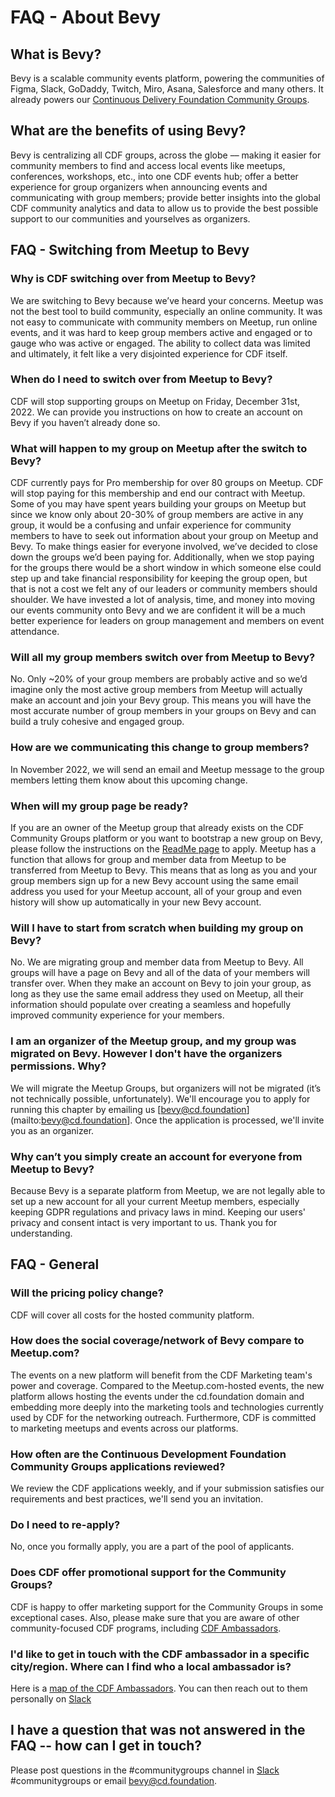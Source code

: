 # FAQ - About Bevy
## What is Bevy?
Bevy is a scalable community events platform, powering the communities of Figma, Slack, GoDaddy, Twitch, Miro, Asana, Salesforce and many others. It already powers our [Continuous Delivery Foundation Community Groups](https://community.cd.foundation/).
  
## What are the benefits of using Bevy?
Bevy is centralizing all CDF groups, across the globe –– making it easier for community members to find and access local events like meetups, conferences, workshops, etc., into one CDF events hub; offer a better experience for group organizers when announcing events and communicating with group members; provide better insights into the global CDF community analytics and data to allow us to provide the best possible support to our communities and yourselves as organizers.

## FAQ - Switching from Meetup to Bevy

### Why is CDF switching over from Meetup to Bevy?
We are switching to Bevy because we’ve heard your concerns. Meetup was not the best tool to build community, especially an online community. It was not easy to communicate with community members on Meetup, run online events, and it was hard to keep group members active and engaged or to gauge who was active or engaged. The ability to collect data was limited and ultimately, it felt like a very disjointed experience for CDF itself.

### When do I need to switch over from Meetup to Bevy?
CDF will stop supporting groups on Meetup on Friday, December 31st, 2022. We can provide you instructions on how to create an account on Bevy if you haven’t already done so.

### What will happen to my group on Meetup after the switch to Bevy?
CDF currently pays for Pro membership for over 80 groups on Meetup. CDF will stop paying for this membership and end our contract with Meetup. Some of you may have spent years building your groups on Meetup but since we know only about 20-30% of group members are active in any group, it would be a confusing and unfair experience for community members to have to seek out information about your group on Meetup and Bevy. To make things easier for everyone involved, we’ve decided to close down the groups we’d been paying for. Additionally, when we stop paying for the groups there would be a short window in which someone else could step up and take financial responsibility for keeping the group open, but that is not a cost we felt any of our leaders or community members should shoulder. We have invested a lot of analysis, time, and money into moving our events community onto Bevy and we are confident it will be a much better experience for leaders on group management and members on event attendance.

### Will all my group members switch over from Meetup to Bevy?
No. Only ~20% of your group members are probably active and so we’d imagine only the most active group members from Meetup will actually make an account and join your Bevy group. This means you will have the most accurate number of group members in your groups on Bevy and can build a truly cohesive and engaged group.

### How are we communicating this change to group members?
In November 2022, we will send an email and Meetup message to the group members letting them know about this upcoming change.

### When will my group page be ready?
If you are an owner of the Meetup group that already exists on the CDF Community Groups platform or you want to bootstrap a new group on Bevy, please follow the instructions on the [ReadMe page](https://github.com/cdfoundation/communitygroups) to apply. Meetup has a function that allows for group and member data from Meetup to be transferred from Meetup to Bevy. This means that as long as you and your group members sign up for a new Bevy account using the same email address you used for your Meetup account, all of your group and even history will show up automatically in your new Bevy account.

### Will I have to start from scratch when building my group on Bevy?
No. We are migrating group and member data from Meetup to Bevy. All groups will have a page on Bevy and all of the data of your members will transfer over. When they make an account on Bevy to join your group, as long as they use the same email address they used on Meetup, all their information should populate over creating a seamless and hopefully improved community experience for your members.

### I am an organizer of the Meetup group, and my group was migrated on Bevy. However I don't have the organizers permissions. Why?
We will migrate the Meetup Groups, but organizers will not be migrated (it’s not technically possible, unfortunately). We'll encourage you to apply for running this chapter by emailing us [bevy@cd.foundation](mailto:bevy@cd.foundation]. Once the application is processed, we'll invite you as an organizer.

### Why can’t you simply create an account for everyone from Meetup to Bevy?
Because Bevy is a separate platform from Meetup, we are not legally able to set up a new account for all your current Meetup members, especially keeping GDPR regulations and privacy laws in mind. Keeping our users' privacy and consent intact is very important to us. Thank you for understanding.

## FAQ - General
### Will the pricing policy change?
CDF will cover all costs for the hosted community platform.

### How does the social coverage/network of Bevy compare to Meetup.com?
The events on a new platform will benefit from the CDF Marketing team's power and coverage. Compared to the Meetup.com-hosted events, the new platform allows hosting the events under the cd.foundation domain and embedding more deeply into the marketing tools and technologies currently used by CDF for the networking outreach. Furthermore, CDF is committed to marketing meetups and events across our platforms.

### How often are the Continuous Development Foundation Community Groups applications reviewed?
We review the CDF applications weekly, and if your submission satisfies our requirements and best practices, we'll send you an invitation.

### Do I need to re-apply?
No, once you formally apply, you are a part of the pool of applicants.

### Does CDF offer promotional support for the Community Groups?
CDF is happy to offer marketing support for the Community Groups in some exceptional cases.
Also, please make sure that you are aware of other community-focused CDF programs, including [CDF Ambassadors](https://cd.foundation/ambassadors/).

### I'd like to get in touch with the CDF ambassador in a specific city/region. Where can I find who a local ambassador is?
Here is a [map of the CDF Ambassadors](https://cd.foundation/blog/2022/03/07/welcome-2022-cdf-ambassadors/). You can then reach out to them personally on [Slack](https://join.slack.com/t/cdeliveryfdn/shared_invite/zt-nwc0jjd0-G65oEpv5ynFfPD5oOX5Ogg) 

## I have a question that was not answered in the FAQ -- how can I get in touch?
Please post questions in the #communitygroups channel in [Slack](https://join.slack.com/t/cdeliveryfdn/shared_invite/zt-nwc0jjd0-G65oEpv5ynFfPD5oOX5Ogg) #communitygroups or email [bevy@cd.foundation](mailto:bevy@cd.foundation).
